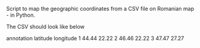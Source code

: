 Script to map the geographic coordinates from a CSV file on Romanian map - in Python.

The CSV should look like below 

annotation	latitude	longitude
1	44.44	22.22
2	46.46	22.22
3	47.47	27.27

